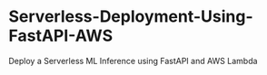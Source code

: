 # Serverless-Deployment-Using-FastAPI-AWS
Deploy a Serverless ML Inference using FastAPI and AWS Lambda 
